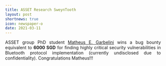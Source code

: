 ```yaml
---
title: ASSET Research SweynTooth
layout: post
shortnews: true
icon: newspaper-o
date: 2021-03-11
---
```

<p style="text-align:justify">
ASSET group PhD student <a href="https://matheus-garbelini.github.io/home/">Matheus E. Garbelini</a> wins 
a bug bounty equivalent to <b>6000 SGD</b> for finding highly critical security vulnerabilities in Bluetooth 
protocol implementation (currently undisclosed due to confidentiality). Congratulations Matheus!!!
</p>
